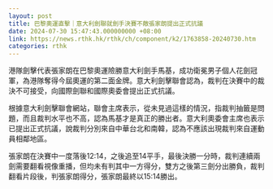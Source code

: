 ```yaml
---
layout: post
title: 巴黎奧運直擊｜意大利劍聯就劍手決賽不敵張家朗提出正式抗議
date: 2024-07-30 15:47:43.000000000 +08:00
link: https://news.rthk.hk/rthk/ch/component/k2/1763858-20240730.htm
categories: rthk
---
```


港隊劍擊代表張家朗在巴黎奧運險勝意大利劍手馬基，成功衛冕男子個人花劍冠軍，為港隊奪得今屆奧運的第二面金牌。意大利劍擊聯會認為，裁判在決賽中的裁決不可接受，向國際劍聯和國際奧委會提出正式抗議。

根據意大利劍擊聯會網站，聯會主席表示，從未見過這樣的情況，指裁判抽籤是問題，而且裁判水平也不高，認為馬基才是真正的勝出者。意大利奧委會主席也表示已提出正式抗議，說裁判分別來自中華台北和南韓，認為不應該出現裁判來自運動員相鄰地區。

張家朗在決賽中一度落後12:14，之後追至14平手，最後決勝一分時，裁判連續兩劍需要翻看視像重播，但均未有判其中一方得分，雙方之後第三劍分出勝負，裁判翻看片段後，判張家朗得分，張家朗最終以15:14勝出。
